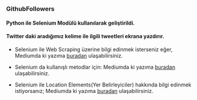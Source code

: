 ### GithubFollowers

#### Python ile Selenium Modülü kullanılarak geliştirildi.
#### Twitter daki aradığımız kelime ile ilgili tweetleri ekrana yazdırır.

- Selenium ile Web Scraping üzerine bilgi edinmek isterseniz eğer,
Mediumda ki yazıma [buradan](https://alphahuntersoftware.medium.com/selenium-i%CC%87le-web-scraping-a29444f5f600) ulaşabilirsiniz.

- Selenium da kullanışlı metodlar için:
Mediumda ki yazıma [buradan](https://alphahuntersoftware.medium.com/selenium-ile-web-scraping-2-997ef52980d6) ulaşabilirsiniz.

- Selenium ile Location Elements(Yer Belirleyiciler) hakkında bilgi edinmek istiyorsanız;
Mediumda ki yazıma [buradan](https://alphahuntersoftware.medium.com/selenium-ile-web-scraping-3-16f37d8f17cd) ulaşabilirsiniz.

